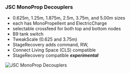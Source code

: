 
### JSC MonoProp Decouplers
- 0.625m, 1.25m, 1.875m, 2.5m, 3.75m, and 5.00m sizes
- each has MonoPropellent and ElectricCharge
- selectable crossfeed for both top and bottom nodes
- B9 tank switch
- TweakScale (0.625 and 3.75m)
- StageRecovery adds command, RW, 
- Connect Living Space (CLS) compatible
- StageRecovery compatible ***experimental***

![JSC MonoProp Decouplers](https://i.postimg.cc/wMTrsv4d/JSCMono-Prop-Decoupler.png)
